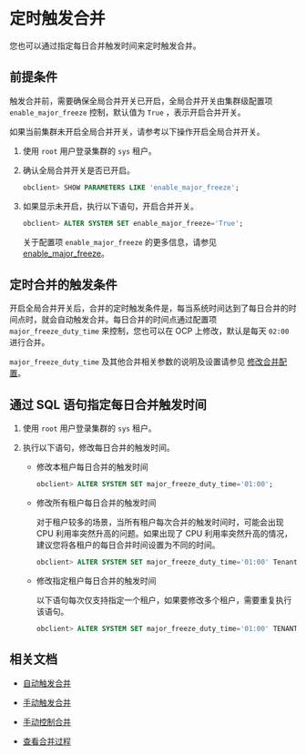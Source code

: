 # 定时触发合并

您也可以通过指定每日合并触发时间来定时触发合并。

## 前提条件

触发合并前，需要确保全局合并开关已开启，全局合并开关由集群级配置项 `enable_major_freeze` 控制，默认值为 `True` ，表示开启合并开关。

如果当前集群未开启全局合并开关，请参考以下操作开启全局合并开关。

1. 使用 `root` 用户登录集群的 `sys` 租户。

2. 确认全局合并开关是否已开启。

   ```sql
   obclient> SHOW PARAMETERS LIKE 'enable_major_freeze';
   ```

3. 如果显示未开启，执行以下语句，开启合并开关。

   ```sql
   obclient> ALTER SYSTEM SET enable_major_freeze='True';
   ```

   关于配置项 `enable_major_freeze` 的更多信息，请参见 [enable_major_freeze](../../../800.configuration-items-and-system-variables/100.system-configuration-items/300.cluster-level-configuration-items/7200.enable_major_freeze.md)。

## 定时合并的触发条件

开启全局合并开关后，合并的定时触发条件是，每当系统时间达到了每日合并的时间点时，就会自动触发合并。每日合并的时间点通过配置项 `major_freeze_duty_time` 来控制，您也可以在 OCP 上修改，默认是每天 `02:00` 进行合并。

`major_freeze_duty_time` 及其他合并相关参数的说明及设置请参见 [修改合并配置](../200.merge-management/700.modify-a-merge-configuration.md)。

## 通过 SQL 语句指定每日合并触发时间

1. 使用 `root` 用户登录集群的 `sys` 租户。

2. 执行以下语句，修改每日合并的触发时间。

   * 修改本租户每日合并的触发时间

      ```sql
      obclient> ALTER SYSTEM SET major_freeze_duty_time='01:00';
      ```

   * 修改所有租户每日合并的触发时间

      对于租户较多的场景，当所有租户每次合并的触发时间时，可能会出现 CPU 利用率突然升高的问题。如果出现了 CPU 利用率突然升高的情况，建议您将各租户的每日合并时间设置为不同的时间。

      ```sql
      obclient> ALTER SYSTEM SET major_freeze_duty_time='01:00' Tenant = all;
      ```

   * 修改指定租户每日合并的触发时间

      以下语句每次仅支持指定一个租户，如果要修改多个租户，需要重复执行该语句。

      ```sql
      obclient> ALTER SYSTEM SET major_freeze_duty_time='01:00' TENANT=tenant1;
      ```

## 相关文档

* [自动触发合并](../200.merge-management/200.automatic-merge-triggering.md)

* [手动触发合并](../200.merge-management/400.manually-trigger-a-merge.md)

* [手动控制合并](../200.merge-management/500.manually-control-a-merge.md)

* [查看合并过程](../200.merge-management/500.view-merge-process.md)

